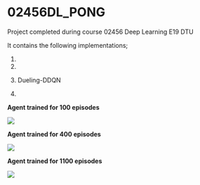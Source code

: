 # 02456DL_PONG
Project completed during course 02456 Deep Learning E19 DTU

It contains the following implementations;

1)

2)

3) Dueling-DDQN

4)

**Agent trained for 100 episodes**

![](100_episodes_trained.gif)

**Agent trained for 400 episodes**

![](400_episodes_trained.gif)

**Agent trained for 1100 episodes**

![](1100_episodes_trained.gif)
